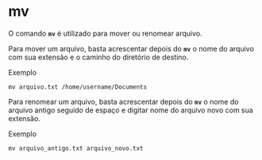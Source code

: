 # mv

O comando __`mv`__ é utilizado para mover ou renomear arquivo.

Para mover um arquivo, basta acrescentar depois do __`mv`__ o nome do arquivo com sua extensão e o caminho do diretório de destino.

Exemplo

```
mv arquivo.txt /home/username/Documents
```

Para renomear um arquivo, basta acrescentar depois do __`mv`__ o nome do arquivo antigo seguido de espaço e digitar nome do arquivo novo com sua extensão.

Exemplo

```
mv arquivo_antigo.txt arquivo_novo.txt
```